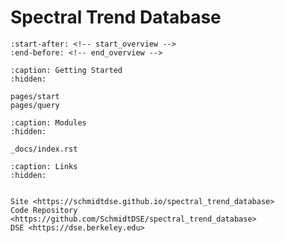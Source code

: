 # Spectral Trend Database

```{include} ../myst/sections/intro.md
:start-after: <!-- start_overview -->
:end-before: <!-- end_overview -->
```

```{toctree}
:caption: Getting Started
:hidden:

pages/start
pages/query
```

```{toctree}
:caption: Modules
:hidden:

_docs/index.rst
```

```{toctree}
:caption: Links
:hidden:


Site <https://schmidtdse.github.io/spectral_trend_database>
Code Repository <https://github.com/SchmidtDSE/spectral_trend_database>
DSE <https://dse.berkeley.edu>
```